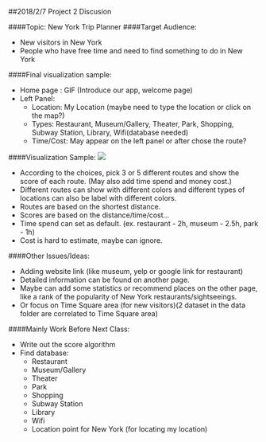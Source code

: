 ##2018/2/7 Project 2 Discusion 

####Topic: New York Trip Planner
####Target Audience: 
- New visitors in New York
- People who have free time and need to find something to do in New York


####Final visualization sample:
- Home page : GIF (Introduce our app, welcome page)
- Left Panel: 
    - Location: My Location (maybe need to type the location or click on the map?)  
    - Types:  Restaurant, Museum/Gallery, Theater, Park, Shopping, Subway Station, Library, Wifi(database needed)
    - Time/Cost: May appear on the left panel or after chose the route?

####Visualization Sample:
![](/Users/crystal/Desktop/5243-ADS/Spring2018-Project2-group-4/log/demo.jpg)

- According to the choices, pick 3 or 5 different routes and show the score of each route. (May also add time spend and money cost.)
- Different routes can show with different colors and different types of locations can also be label with different colors.
- Routes are based on the shortest distance.
- Scores are based on the distance/time/cost...
- Time spend can set as default. (ex. restaurant - 2h, museum - 2.5h, park - 1h)
- Cost is hard to estimate, maybe can ignore.

####Other Issues/Ideas:
- Adding website link (like museum, yelp or google link for restaurant)
- Detailed information can be found on another page.
- Maybe can add some statistics or recommend  places on the other page, like a rank of the popularity of New York restaurants/sightseeings.
- Or focus on Time Square area (for new visitors)(2 dataset in the data folder are correlated to Time Square area)

####Mainly Work Before Next Class:
* Write out the score algorithm 
* Find database: 
     - Restaurant
     - Museum/Gallery
     - Theater
     - Park
     - Shopping
     - Subway Station
     - Library
     - Wifi
     - Location point for New York (for locating my location)
